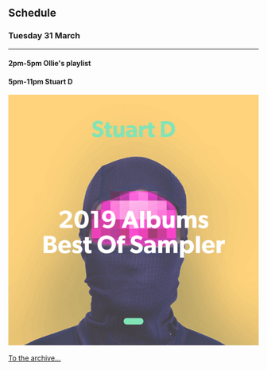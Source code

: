 ## Schedule

### Tuesday 31 March

---
#### 2pm-5pm Ollie's playlist

#### 5pm-11pm Stuart D 
![alt-text](assets/owner/images/20200331-2pm.jpeg "Go to playlist")


[To the archive...](archive.html)